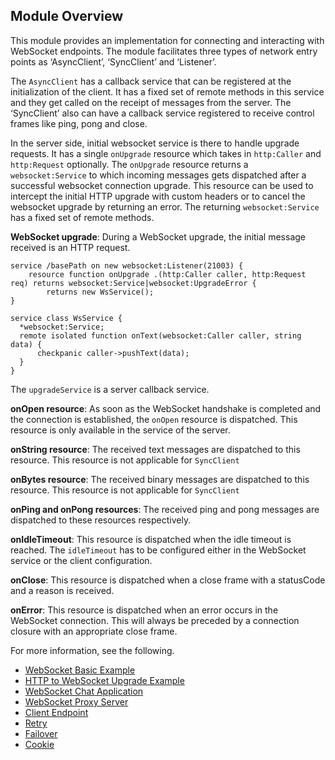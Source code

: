 ## Module Overview

This module provides an implementation for connecting and interacting with WebSocket endpoints. The module facilitates three types of network entry points as ‘AsyncClient’, ‘SyncClient’ and ‘Listener’.

The `AsyncClient` has a callback service that can be registered at the initialization of the client. It has a fixed set of remote methods in this service and they get called on the receipt of messages from the server. The ‘SyncClient’ also can have a callback service registered to receive control frames like ping, pong and close.

In the server side, initial websocket service is there to handle upgrade requests. It has a single `onUpgrade` resource which takes in `http:Caller` and `http:Request` optionally. The `onUpgrade` resource returns a `websocket:Service` to which incoming messages gets dispatched after a successful websocket connection upgrade. This resource can be used to intercept the initial HTTP upgrade with custom headers or to cancel the websocket upgrade by returning an error.
The returning `websocket:Service` has a fixed set of remote methods.

**WebSocket upgrade**: During a WebSocket upgrade, the initial message received is an HTTP request. 

```ballerina
service /basePath on new websocket:Listener(21003) {
    resource function onUpgrade .(http:Caller caller, http:Request req) returns websocket:Service|websocket:UpgradeError {
        returns new WsService();
}
        
service class WsService {
  *websocket:Service;
  remote isolated function onText(websocket:Caller caller, string data) {
      checkpanic caller->pushText(data);
  }
}              
```
The `upgradeService` is a server callback service.

**onOpen resource**: As soon as the WebSocket handshake is completed and the connection is established, the `onOpen` resource is dispatched. This resource is only available in the service of the server.

**onString resource**: The received text messages are dispatched to this resource. This resource is not applicable for `SyncClient`

**onBytes resource**: The received binary messages are dispatched to this resource. This resource is not applicable for `SyncClient`

**onPing and onPong resources**: The received ping and pong messages are dispatched to these resources respectively.

**onIdleTimeout**: This resource is dispatched when the idle timeout is reached. The `idleTimeout` has to be configured either in the WebSocket service or the client configuration.

**onClose**: This resource is dispatched when a close frame with a statusCode and a reason is received.

**onError**: This resource is dispatched when an error occurs in the WebSocket connection. This will always be preceded by a connection closure with an appropriate close frame.

For more information, see the following.
* [WebSocket Basic Example](https://ballerina.io/swan-lake/learn/by-example/websocket-basic-sample.html)
* [HTTP to WebSocket Upgrade Example](https://ballerina.io/swan-lake/learn/by-example/http-to-websocket-upgrade.html)
* [WebSocket Chat Application](https://ballerina.io/swan-lake/learn/by-example/websocket-chat-application.html)
* [WebSocket Proxy Server](https://ballerina.io/swan-lake/learn/by-example/websocket-proxy-server.html)
* [Client Endpoint](https://ballerina.io/swan-lake/learn/by-example/websocket-client.html)   
* [Retry](https://ballerina.io/swan-lake/learn/by-example/websocket-retry.html)
* [Failover](https://ballerina.io/swan-lake/learn/by-example/websocket-failover.html)
* [Cookie](https://ballerina.io/swan-lake/learn/by-example/websocket-cookie.html)
